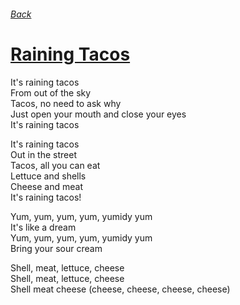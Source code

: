 ###### [Back](../Readme.md)
# [Raining Tacos](tabs.md)

It's raining tacos  
From out of the sky  
Tacos, no need to ask why  
Just open your mouth and close your eyes  
It's raining tacos  

It's raining tacos  
Out in the street  
Tacos, all you can eat  
Lettuce and shells  
Cheese and meat  
It's raining tacos!  

Yum, yum, yum, yum, yumidy yum  
It's like a dream  
Yum, yum, yum, yum, yumidy yum  
Bring your sour cream  

Shell, meat, lettuce, cheese  
Shell, meat, lettuce, cheese  
Shell meat cheese (cheese, cheese, cheese, cheese)  